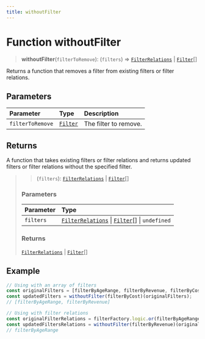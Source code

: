```yaml
---
title: withoutFilter
---
```


# Function withoutFilter

> **withoutFilter**(`filterToRemove`): (`filters`) => [`FilterRelations`](../interfaces/interface.FilterRelations.md) \| [`Filter`](../interfaces/interface.Filter.md)[]

Returns a function that removes a filter from existing filters or filter relations.

## Parameters

| Parameter | Type | Description |
| :------ | :------ | :------ |
| `filterToRemove` | [`Filter`](../interfaces/interface.Filter.md) | The filter to remove. |

## Returns

A function that takes existing filters or filter relations and returns updated filters or filter relations without the specified filter.

> > (`filters`): [`FilterRelations`](../interfaces/interface.FilterRelations.md) \| [`Filter`](../interfaces/interface.Filter.md)[]
>
> ### Parameters
>
>
> | Parameter | Type |
> | :------ | :------ |
> | `filters` | [`FilterRelations`](../interfaces/interface.FilterRelations.md) \| [`Filter`](../interfaces/interface.Filter.md)[] \| `undefined` |
>
>
> ### Returns
>
> [`FilterRelations`](../interfaces/interface.FilterRelations.md) \| [`Filter`](../interfaces/interface.Filter.md)[]
>
>

## Example

```ts
// Using with an array of filters
const originalFilters = [filterByAgeRange, filterByRevenue, filterByCost];
const updatedFilters = withoutFilter(filterByCost)(originalFilters);
// [filterByAgeRange, filterByRevenue]

// Using with filter relations
const originalFilterRelations = filterFactory.logic.or(filterByAgeRange, filterByRevenue);
const updatedFiltersRelations = withoutFilter(filterByRevenue)(originalFilterRelations);
// filterByAgeRange
```
